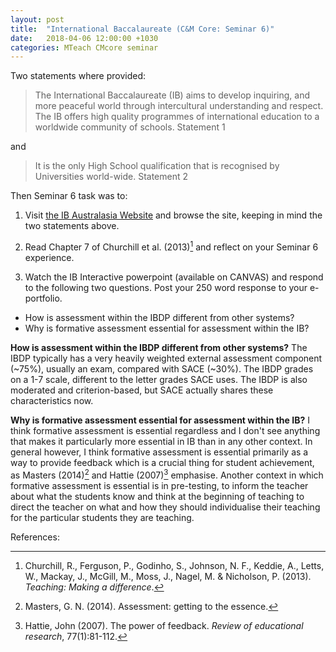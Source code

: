 ```yaml
---
layout: post
title:  "International Baccalaureate (C&M Core: Seminar 6)"
date:   2018-04-06 12:00:00 +1030
categories: MTeach CMcore seminar
---
```


Two statements where provided:
	
<blockquote markdown="1">
The International Baccalaureate (IB) aims to develop inquiring, and more peaceful world through intercultural understanding and respect. The IB offers high quality programmes of international education to a worldwide community of schools. Statement 1
</blockquote>
and
<blockquote markdown="1">
It is the only High School qualification that is recognised by Universities world-wide. Statement 2
</blockquote>

Then Seminar 6 task was to: 

1. Visit [the IB Australasia Website](https://ibaustralasia.org/) and browse the site, keeping in mind the two statements above.

2. Read Chapter 7 of Churchill et al. (2013)[^Churchill2013] and reflect on your Seminar 6 experience.

3. Watch the IB Interactive powerpoint (available on CANVAS) and respond to the following two questions. Post your 250 word response to your e-portfolio.
 - How is assessment within the IBDP different from other systems?
 - Why is formative assessment essential for assessment within the IB?
 
**How is assessment within the IBDP different from other systems?** The IBDP typically has a very heavily weighted external assessment component (~75%), usually an exam, compared with SACE (~30%). The IBDP grades on a 1-7 scale, different to the letter grades SACE uses. The IBDP is also moderated and criterion-based, but SACE actually shares these characteristics now.

**Why is formative assessment essential for assessment within the IB?** 
I think formative assessment is essential regardless and I don't see anything that makes it particularly more essential in IB than in any other context. In general however, I think formative assessment is essential primarily as a way to provide feedback which is a crucial thing for student achievement, as Masters (2014)[^Masters2014] and Hattie (2007)[^Hattie2007] emphasise. Another context in which formative assessment is essential is in pre-testing, to inform the teacher about what the students know and think at the beginning of teaching to direct the teacher on what and how they should individualise their teaching for the particular students they are teaching.


References:

[^Churchill2013]: Churchill, R., Ferguson, P., Godinho, S., Johnson, N. F., Keddie, A., Letts, W., Mackay, J., McGill, M., Moss, J., Nagel, M. & Nicholson, P. (2013). *Teaching: Making a difference*.

[^Masters2014]: Masters, G. N. (2014). Assessment: getting to the essence.

[^Hattie2007]: Hattie, John (2007). The power of feedback. *Review of educational research*, 77(1):81-112.

